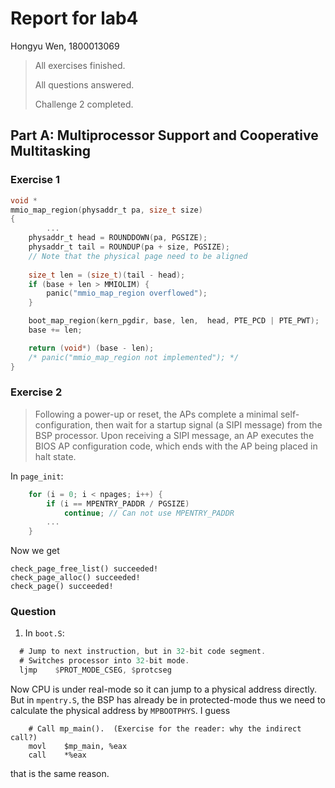 # Report for lab4

Hongyu Wen, 1800013069

> All exercises finished.
>
> All questions answered.
>
> Challenge 2 completed.


## Part A: Multiprocessor Support and Cooperative Multitasking

### Exercise 1

```c
void *
mmio_map_region(physaddr_t pa, size_t size)
{
        ...
	physaddr_t head = ROUNDDOWN(pa, PGSIZE);
	physaddr_t tail = ROUNDUP(pa + size, PGSIZE); 
	// Note that the physical page need to be aligned
	
	size_t len = (size_t)(tail - head);
	if (base + len > MMIOLIM) {
		panic("mmio_map_region overflowed");
	}

	boot_map_region(kern_pgdir, base, len,  head, PTE_PCD | PTE_PWT);
	base += len;

	return (void*) (base - len);
	/* panic("mmio_map_region not implemented"); */
}
```
### Exercise 2

> Following a power-up or reset, the APs complete a minimal self-configuration, then wait for a startup signal (a SIPI message) from the BSP processor. Upon receiving a SIPI message, an AP executes the BIOS AP configuration code, which ends with the AP being placed in halt state.

In `page_init`:
```c
	for (i = 0; i < npages; i++) {
		if (i == MPENTRY_PADDR / PGSIZE)
			continue; // Can not use MPENTRY_PADDR
		...
	}

```

Now we get
```shell
check_page_free_list() succeeded!
check_page_alloc() succeeded!
check_page() succeeded!
```

### Question

1. In `boot.S`:
```asm
  # Jump to next instruction, but in 32-bit code segment.
  # Switches processor into 32-bit mode.
  ljmp    $PROT_MODE_CSEG, $protcseg
```
Now CPU is under real-mode so it can jump to a physical address directly. But in `mpentry.S`, the BSP has already be in protected-mode thus we need to calculate the physical address by `MPBOOTPHYS`. I guess
```
	# Call mp_main().  (Exercise for the reader: why the indirect call?)
	movl    $mp_main, %eax
	call    *%eax
```
that is the same reason.